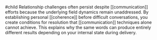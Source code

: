 #child 
Relationship challenges often persist despite [[communication]]  efforts because the underlying field dynamics remain unaddressed. By establishing personal [[coherence]] before difficult conversations, you create conditions for resolution that [[communication]]  techniques alone cannot achieve. This explains why the same words can produce entirely different results depending on your internal state during delivery.